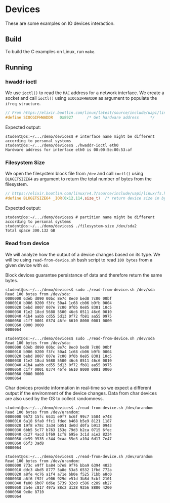 # Devices

These are some examples on IO devices interaction.

## Build

To build the C examples on Linux, run `make`.

## Running

### hwaddr ioctl

We use `ioctl()` to read the `MAC` address for a network interface.
We create a socket and call `ioctl()` using `SIOCGIFHWADDR` as argument to populate the `ifreq structure`.

```c
// From https://elixir.bootlin.com/linux/latest/source/include/uapi/linux/sockios.h#L80
#define SIOCGIFHWADDR	0x8927		/* Get hardware address		*/
```

Expected output:

```console
student@os:~/.../demo/devices$ # interface name might be different according to personal systems
student@os:~/.../demo/devices$ ./hwaddr-ioctl eth0
Hardware address for interface eth0 is 00:00:5e:00:53:af
```

### Filesystem Size

We open the filesystem block file from `/dev` and call `ioctl()` using `BLKGETSIZE64` as argument to return the total number of bytes from the filesystem.

```c
// https://elixir.bootlin.com/linux/v4.7/source/include/uapi/linux/fs.h#L211
#define BLKGETSIZE64 _IOR(0x12,114,size_t)	/* return device size in bytes (u64 *arg) */
```

Expected output:

```console
student@os:~/.../demo/devices$ # partition name might be different according to personal systems
student@os:~/.../demo/devices$ ./filesystem-size /dev/sda2
Total space 300.132 GB
```

### Read from device

We will analyze how the output of a device changes based on its type.
We will be using `read-from-device.sh` bash script to read `100 bytes` from a given device with `dd`.

Block devices guarantee persistance of data and therefore return the same bytes.

```console
student@os:~/.../demo/devices$ sudo ./read-from-device.sh /dev/sda
Read 100 bytes from /dev/sda:
0000000 63eb d090 00bc 8e7c 8ec0 bed8 7c00 00bf
0000010 b906 0200 f3fc 50a4 1c68 cb06 b9fb 0004
0000020 bebd 8007 007e 7c00 0f0b 0e85 8301 10c5
0000030 f1e2 18cd 5688 5500 46c6 0511 46c6 0010
0000040 41b4 aabb cd55 5d13 0f72 fb81 aa55 0975
0000050 c1f7 0001 0374 46fe 6610 8000 0001 0000
0000060 0000 0000
0000064

student@os:~/.../demo/devices$ sudo ./read-from-device.sh /dev/sda
Read 100 bytes from /dev/sda:
0000000 63eb d090 00bc 8e7c 8ec0 bed8 7c00 00bf
0000010 b906 0200 f3fc 50a4 1c68 cb06 b9fb 0004
0000020 bebd 8007 007e 7c00 0f0b 0e85 8301 10c5
0000030 f1e2 18cd 5688 5500 46c6 0511 46c6 0010
0000040 41b4 aabb cd55 5d13 0f72 fb81 aa55 0975
0000050 c1f7 0001 0374 46fe 6610 8000 0001 0000
0000060 0000 0000
0000064
```

Char devices provide information in real-time so we expect a different output if the environment of the device changes.
Data from char devices are also used by the OS to collect randomness.

```console
student@os:~/.../demo/devices$ ./read-from-device.sh /dev/urandom
Read 100 bytes from /dev/urandom:
0000000 9672 15fc 6631 e9f7 6c6f 99c7 5504 e748
0000010 6a18 6fa0 ffc1 fded b468 b5e9 8121 1187
0000020 19f8 e78c 3a34 b051 de0d d0fa b913 0943
0000030 6bb5 5c77 b763 153e 79d3 b2ca 0715 6fec
0000040 dc27 4acd bf69 1cf8 695e 3c1d a1e2 8234
0000050 de59 9535 c344 9caa 55e3 a104 6d17 7e47
0000060 65f3 3ad8
0000064

student@os:~/.../demo/devices$ ./read-from-device.sh /dev/urandom
Read 100 bytes from /dev/urandom:
0000000 773c e9ff ba84 b7e8 9f76 bba9 6394 4023
0000010 ddc3 4bd5 8777 5a8e 53a5 6532 1fbd 772a
0000020 a8fe 4c76 a1f4 a71e bb0e f525 71bb e8c0
0000030 a6f6 f92f a906 929d e51d 3b8d 5cbf 2101
0000040 fe00 6b07 0d6e 5739 32c0 c586 c289 eb27
0000050 2a4e c817 497a 88c2 d128 9256 8880 4200
0000060 9e8e 8710
0000064
```
